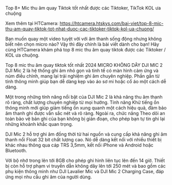 Top 8+ Mic thu âm quay Tiktok tốt nhất được các Tiktoker, TikTok KOL ưa chuộng

Xem thêm tại HTCamera: https://htcamera.htskys.com/bai-viet/top-8-mic-thu-am-quay-tiktok-tot-nhat-duoc-cac-tiktoker-tiktok-kol-ua-chuong/

Bạn muốn quay một video tuyệt vời với âm thanh sống động nhưng không biết nên chọn micro nào? Vậy thì đây chính là bài viết dành cho bạn! Hãy cùng HTCamera khám phá top 8 mic thu âm quay tiktok được các Tiktoker / KOL ưa chuộng.

Top 8 mic thu âm quay tiktok tốt nhất 2024
MICRO KHÔNG DÂY DJI MIC 2
DJI Mic 2 là hệ thống ghi âm nhỏ gọn và tinh tế có màn hình cảm ứng và núm điều chỉnh, mang lại trải nghiệm ghi âm chuyên nghiệp. Phần gắn từ tính thông minh giúp bạn dễ dàng kẹp vào áo sơ mi hoặc cổ áo một cách dễ dàng.

Một trong những tính năng nổi bật của DJI Mic 2 là khả năng thu âm thanh rõ ràng, chất lượng chuyên nghiệp từ mọi hướng. Tính năng Khử tiếng ồn thông minh mới giúp giảm tiếng ồn xung quanh một cách hiệu quả, đảm bảo âm thanh ghi được vẫn sắc nét và rõ ràng. Ngoài ra, chức năng Theo dõi an toàn bảo vệ bản ghi của bạn không bị gián đoạn, cho phép bạn tự tin ghi lại những khoảnh khắc quan trọng.

DJI Mic 2 hỗ trợ ghi âm đồng thời từ hai nguồn và cung cấp khả năng ghi âm thanh nổi Float 32 bit chất lượng cao. Nó dễ dàng kết nối với nhiều thiết bị khác nhau thông qua cáp TRS 3,5mm, kết nối iPhone và Android hoặc Bluetooth.

Với bộ nhớ trong lên tới 8GB cho phép ghi hình liên tục lên đến 14 giờ. Thiết bị còn hỗ trợ phạm vi truyền dẫn không dây lên tới 250 mét và bao gồm các phụ kiện thông minh như DJI Lavalier Mic và DJI Mic 2 Charging Case, đáp ứng mọi nhu cầu ghi âm của người dùng.
